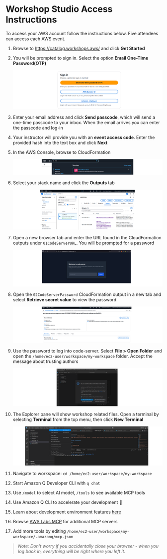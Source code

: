 
# Workshop Studio Access Instructions

To access your AWS account follow the instructions below. Five attendees can access each AWS event.

1. Browse to https://catalog.workshops.aws/ and click **Get Started**

<p>

2. You will be prompted to sign in. Select the option **Email One-Time Password(OTP)**

    ![Workshop Studio sign in](/tmp/img/wssignin.png)

3. Enter your email address and click **Send passcode**, which will send a one-time passcode to your inbox. When the email arrives you can enter the passcode and log-in

4. Your instructor will provide you with an **event access code**. Enter the provided hash into the text box and click **Next**

5. In the AWS Console, browse to CloudFormation

    ![browse to CloudFormation](/tmp/img/browse-cloudformation.png)

6. Select your stack name and click the **Outputs** tab

    ![CloudFormation outputs tab](/tmp/img/stack-output.png)

7. Open a new browser tab and enter the URL found in the CloudFormation outputs under `01CodeServerURL`. You will be prompted for a password

    ![code-server login box](/tmp/img/code-server-login.png)

8. Open the `02CodeServerPassword` CloudFormation output in a new tab and select **Retrieve secret value** to view the password

    ![retrieve secret button](/tmp/img/retrieve-secret.png)

9. Use the password to log into code-server. Select **File > Open Folder** and open the `/home/ec2-user/workspace/my-workspace` folder. Accept the message about trusting authors

    ![accept code-server trust message](/tmp/img/trust-authors.png) 

10. The Explorer pane will show workshop related files. Open a terminal by selecting **Terminal** from the top menu, then click **New Terminal**

    ![code-server terminal layout](/tmp/img/terminal-layout.png)

11. Navigate to workspace: `cd /home/ec2-user/workspace/my-workspace`

<p>

12. Start Amazon Q Developer CLI with `q chat`

<p>

13. Use `/model` to select AI model, `/tools` to see available MCP tools

<p>

14. Use Amazon Q CLI to accelerate your development 🚀

<p>

15. Learn about development environment features [here](https://github.com/aws-samples/sample-developer-environment)

<p>

16. Browse [AWS Labs MCP](https://github.com/awslabs/mcp) for additional MCP servers

<p>

17. Add more tools by editing `/home/ec2-user/workspace/my-workspace/.amazonq/mcp.json`

> *Note: Don't worry if you accidentally close your browser - when you log back in, everything will be right where you left it.*
